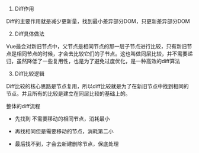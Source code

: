 1. Diff作用

Diff的主要作用就是减少更新量，找到最小差异部分DOM，只更新差异部分DOM

2. Diff具体做法

Vue最会对新旧节点中，父节点是相同节点的那一层子节点进行比较，只有新旧节点是相同节点的时候，才会去比较它们的子节点。这也叫做同层比较，并不需要递归，虽然降低了一些复用性，也是为了避免过度优化，是一种高效的diff算法

3. Diff比较逻辑

Diff比较的核心思路是节点复用，所以diff比较就是为了在新旧节点中找到相同的节点。并且所有的比较是建立在同层比较的基础上的。

整体的diff流程

- 先找到 不需要移动的相同节点，消耗最小

- 再找相同但是需要移动的节点，消耗第二小

- 最后找不到，才会去新建删除节点，保底处理

